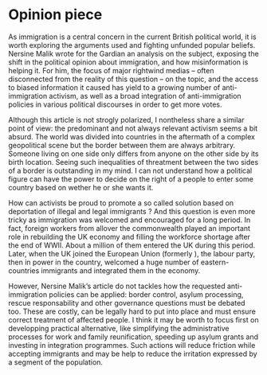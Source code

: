 # Opinion piece
 
As immigration is a central concern in the current British political world, it is worth exploring the arguments used and fighting unfunded popular beliefs.
Nersine Malik wrote for the Gardian an analysis on the subject, exposing the shift in the political opinion about immigration, and how misinformation is helping it. For him, the focus of major rightwind medias – often disconnected from the reality of this question – on the topic, and the access to biased information it caused has yield to a growing number of anti-immigration activism, as well as a broad integration of anti-immigration policies in various political discourses in order to get more votes.

Although this article is not strogly polarized, I nontheless share a similar point of view: the predominant and not always relevant activism seems a bit absurd.
The world was divided into countries in the aftermath of a complex geopolitical scene but the border between them are always arbitrary. Someone living on one side only differs from anyone on the other side by its birth location. Seeing such inequalities of threatment between the two sides of a border is outstanding in my mind. I can not understand how a political figure can have the power to decide on the right of a people to enter some country based on wether he or she wants it.

How can activists be proud to promote a so called solution based on deportation of illegal and legal immigrants ? And this question is even more tricky as immigration was welcomed and encouraged for a long period. In fact, foreign workers from allover the commonwealth played an important role in rebuilding the UK economy and filling the workforce shortage after the end of WWII. About a million of them entered the UK during this period. Later, when the UK joined the European Union (formerly ), the labour party, then in power in the country, welcomed a huge number of eastern-countries immigrants and integrated them in the economy.

However, Nersine Malik’s article do not tackles how the requested anti-immigration policies can be applied: border control, asylum processing, rescue responsability and other governance questions must be debated too. These are costly, can be legally hard to put into place and must ensure correct treatment of affected people. I think it may be worth to focus first on developping practical alternative, like simplifying the administrative processes for work and family reunification, speeding up asylum grants and investing in integration programmes. Such actions will reduce friction while accepting immigrants and may be help to reduce the irritation expressed by a segment of the population.
